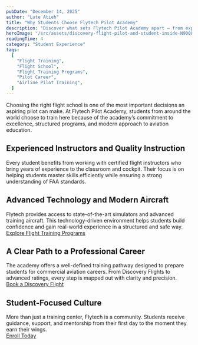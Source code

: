 ```yaml
---
pubDate: "December 14, 2025"
author: "Lute Atieh"
title: "Why Students Choose Flytech Pilot Academy"
description: "Discover what sets Flytech Pilot Academy apart — from experienced instructors and advanced technology to structured training programs that deliver real results."
heroImage: "/src/assets/discovery-flight-pilot-and-student-inside-N900FT-flying-4.webp"
readingTime: 4
category: "Student Experience"
tags:
  [
    "Flight Training",
    "Flight School",
    "Flight Training Programs",
    "Pilot Career",
    "Airline Pilot Training",
  ]
---
```


Choosing the right flight school is one of the most important decisions an aspiring pilot can make. At Flytech Pilot Academy, students from around the world choose to train here because of the academy’s commitment to excellence, structured programs, and modern approach to aviation education.

## Experienced Instructors and Quality Instruction

Every student benefits from working with certified flight instructors who bring years of experience to the classroom and cockpit. Their focus is on helping students master skills efficiently while ensuring a strong understanding of FAA standards.

## Advanced Technology and Modern Aircraft

Flytech provides access to state-of-the-art simulators and advanced training aircraft. This technology-driven environment helps students build confidence and gain real-world experience in a structured and safe way.  
[Explore Flight Training Programs](/flight-training-programs)

## A Clear Path to a Professional Career

The academy offers a well-defined training pathway designed to prepare students for commercial aviation careers. From Discovery Flights to advanced ratings, every step is mapped out with clarity and precision.  
[Book a Discovery Flight](/discovery-flight)

## Student-Focused Culture

More than just a training center, Flytech is a community. Students receive guidance, support, and mentorship from their first day to the moment they earn their wings.  
[Enroll Today](/enroll)
